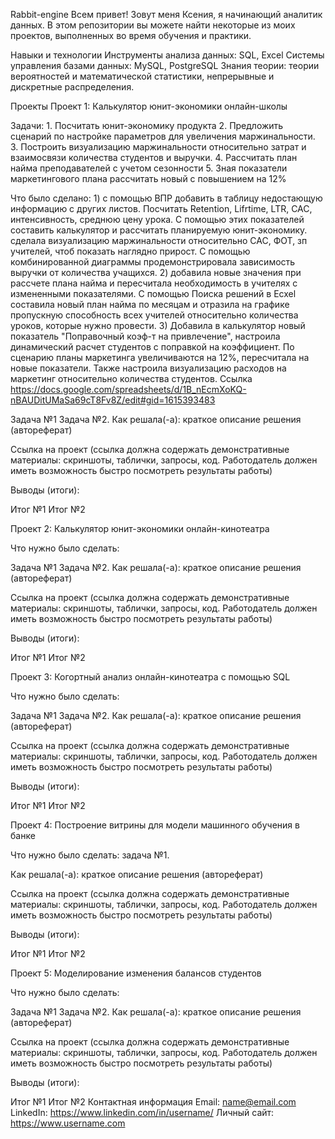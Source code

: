 Rabbit-engine
Всем привет! Зовут меня Ксения, я начинающий аналитик данных. В этом репозитории вы можете найти некоторые из моих проектов, выполненных во время обучения и практики.

Навыки и технологии
Инструменты анализа данных: SQL, Excel 
Системы управления базами данных: MySQL, PostgreSQL 
Знания теории: теории вероятностей и математической статистики, непрерывные и дискретные распределения.

Проекты
Проект 1: Калькулятор юнит-экономики онлайн-школы

Задачи: 1. Посчитать юнит-экономику продукта 
        2. Предложить сценарий по настройке параметров для увеличения маржинальности. 
        3. Построить визуализацию маржинальности относительно затрат и взаимосвязи количества студентов и выручки. 
        4. Рассчитать план найма преподавателей с учетом сезонности 
        5. Зная показатели маркетингового плана рассчитать новый с повышением на 12%
        
Что было сделано: 1) с помощью ВПР добавить в таблицу недостающую информацию с других листов. Посчитать Retention, Lifrtime, LTR, CAC, интенсивность, среднюю цену урока. 
С помощью этих показателей составить калькулятор и рассчитать планируемую юнит-экономику. сделала визуализацию маржинальности относительно CAC, ФОТ, зп учителей, чтоб показать наглядно прирост. 
С помощью комбинированной диаграммы продемонстрировала зависимость выручки от количества учащихся. 
                2) добавила новые значения при рассчете плана найма и пересчитала необходимость в учителях с измененными показателями. 
С помощью Поиска решений в Ecxel составила новый план найма по месяцам и отразила на графике пропускную способность всех учителей относительно количества уроков, которые нужно провести. 
                3) Добавила в калькулятор новый показатель "Поправочный коэф-т на привлечение", настроила динамический расчет студентов с поправкой на коэффициент. По сценарию планы маркетинга увеличиваются на 12%, пересчитала на новые показатели. Также настроила визуализацию расходов на маркетинг относительно количества студентов. Ссылка https://docs.google.com/spreadsheets/d/1B_nEcmXoKQ-nBAUDitUMaSa69cT8Fv8Z/edit#gid=1615393483


Задача №1
Задача №2.
Как решала(-а): краткое описание решения (автореферат)

Ссылка на проект (ссылка должна содержать демонстративные материалы: скриншоты, таблички, запросы, код. Работодатель должен иметь возможность быстро посмотреть результаты работы)

Выводы (итоги):

Итог №1
Итог №2

Проект 2: Калькулятор юнит-экономики онлайн-кинотеатра

Что нужно было сделать:

Задача №1
Задача №2.
Как решала(-а): краткое описание решения (автореферат)

Ссылка на проект (ссылка должна содержать демонстративные материалы: скриншоты, таблички, запросы, код. Работодатель должен иметь возможность быстро посмотреть результаты работы)

Выводы (итоги):

Итог №1
Итог №2


Проект 3: Когортный анализ онлайн-кинотеатра с помощью SQL

Что нужно было сделать:

Задача №1
Задача №2.
Как решала(-а): краткое описание решения (автореферат)

Ссылка на проект (ссылка должна содержать демонстративные материалы: скриншоты, таблички, запросы, код. Работодатель должен иметь возможность быстро посмотреть результаты работы)

Выводы (итоги):

Итог №1
Итог №2

Проект 4: Построение витрины для модели машинного обучения в банке

Что нужно было сделать: задача №1.

Как решала(-а): краткое описание решения (автореферат)

Ссылка на проект (ссылка должна содержать демонстративные материалы: скриншоты, таблички, запросы, код. Работодатель должен иметь возможность быстро посмотреть результаты работы)

Выводы (итоги):

Итог №1
Итог №2

Проект 5: Моделирование изменения балансов студентов

Что нужно было сделать:

Задача №1
Задача №2.
Как решала(-а): краткое описание решения (автореферат)

Ссылка на проект (ссылка должна содержать демонстративные материалы: скриншоты, таблички, запросы, код. Работодатель должен иметь возможность быстро посмотреть результаты работы)

Выводы (итоги):

Итог №1
Итог №2
Контактная информация
Email: name@email.com
LinkedIn: https://www.linkedin.com/in/username/
Личный сайт: https://www.username.com

